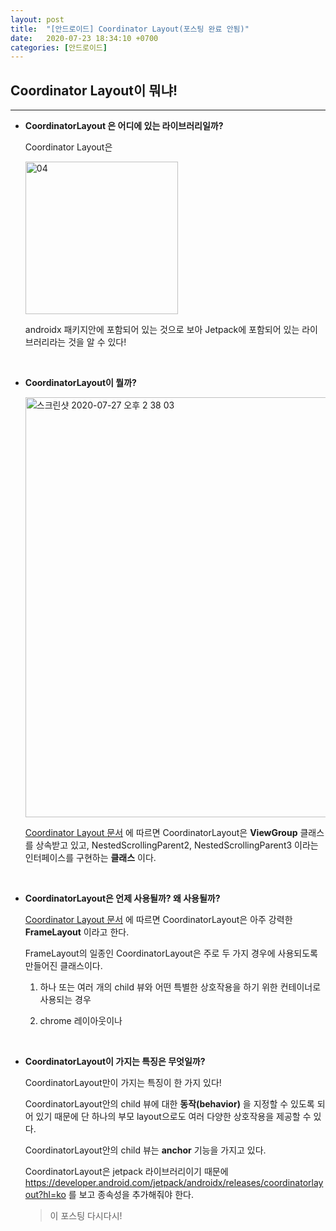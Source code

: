 ```yaml
---
layout: post
title:  "[안드로이드] Coordinator Layout(포스팅 완료 안됨)"
date:   2020-07-23 18:34:10 +0700
categories: [안드로이드]
---
```


## Coordinator Layout이 뭐냐!
---

* __CoordinatorLayout 은 어디에 있는 라이브러리일까?__

    Coordinator Layout은 

    <img width="244" alt="04" src="https://user-images.githubusercontent.com/31889335/88266149-a67f9400-cd09-11ea-9060-3a93f3b52a09.png">

    androidx 패키지안에 포함되어 있는 것으로 보아 Jetpack에 포함되어 있는 라이브러리라는 것을 알 수 있다!

    <br>

* __CoordinatorLayout이 뭘까?__

    <img width="672" alt="스크린샷 2020-07-27 오후 2 38 03" src="https://user-images.githubusercontent.com/31889335/88507207-dcc55800-d016-11ea-8cf3-a166fe60d339.png">

    [Coordinator Layout 문서](https://developer.android.com/reference/androidx/coordinatorlayout/widget/CoordinatorLayout) 에 따르면 CoordinatorLayout은 __ViewGroup__ 클래스를 상속받고 있고, NestedScrollingParent2, NestedScrollingParent3 이라는 인터페이스를 구현하는 __클래스__ 이다.

    <br>

* __CoordinatorLayout은 언제 사용될까? 왜 사용될까?__

    [Coordinator Layout 문서](https://developer.android.com/reference/androidx/coordinatorlayout/widget/CoordinatorLayout) 에 따르면 CoordinatorLayout은 아주 강력한 __FrameLayout__ 이라고 한다.

    FrameLayout의 일종인 CoordinatorLayout은 주로 두 가지 경우에 사용되도록 만들어진 클래스이다.

    1. 하나 또는 여러 개의 child 뷰와 어떤 특별한 상호작용을 하기 위한 컨테이너로 사용되는 경우

    2. chrome 레이아웃이나 

    <br>

* __CoordinatorLayout이 가지는 특징은 무엇일까?__

    CoordinatorLayout만이 가지는 특징이 한 가지 있다!

    CoordinatorLayout안의 child 뷰에 대한 __동작(behavior)__ 을 지정할 수 있도록 되어 있기 때문에 단 하나의 부모 layout으로도 여러 다양한 상호작용을 제공할 수 있다.

    CoordinatorLayout안의 child 뷰는 __anchor__ 기능을 가지고 있다.

    CoordinatorLayout은 jetpack 라이브러리이기 때문에 https://developer.android.com/jetpack/androidx/releases/coordinatorlayout?hl=ko 를 보고 종속성을 추가해줘야 한다.

    > 이 포스팅 다시다시!